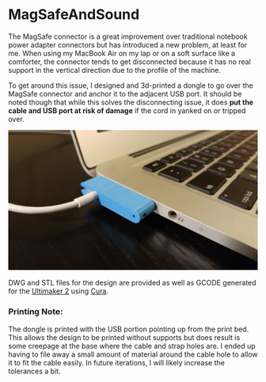 MagSafeAndSound
===============

The MagSafe connector is a great improvement over traditional notebook power adapter connectors but has introduced a new problem, at least for me. When using my MacBook Air on my lap or on a soft surface like a comforter, the connector tends to get disconnected because it has no real support in the vertical direction due to the profile of the machine.

To get around this issue, I designed and 3d-printed a dongle to go over the MagSafe connector and anchor it to the adjacent USB port. It should be noted though that while this solves the disconnecting issue, it does **put the cable and USB port at risk of damage** if the cord in yanked on or tripped over. 

![Dongle in Use](https://github.com/jmc734/MagSafeAndSound/blob/master/photos/mss03.jpg)

DWG and STL files for the design are provided as well as GCODE generated for the [Ultimaker 2](https://ultimaker.com) using [Cura](https://ultimaker.com/en/products/cura-software). 

### Printing Note:
The dongle is printed with the USB portion pointing up from the print bed. This allows the design to be printed without supports but does result is some creepage at the base where the cable and strap holes are. I ended up having to file away a small amount of material around the cable hole to allow it to fit the cable easily. In future iterations, I will likely increase the tolerances a bit. 
